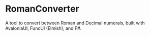 # RomanConverter
A tool to convert between Roman and Decimal numerals, built with AvaloniaUI, FuncUI (Elmish), and F#.
